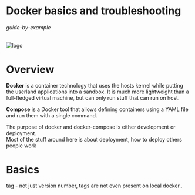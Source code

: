 # Docker basics and troubleshooting

###### guide-by-example

![logo](https://i.imgur.com/6SIoRWX.png)


# Overview

**Docker** is a container technology that uses the hosts kernel while putting the userland applications into a sandbox.
It is much more lightweight than a full-fledged virtual machine, but can only run stuff that can run on host.

**Compose** is a Docker tool that allows defining containers using a YAML file and run them with a single command.

The purpose of docker and docker-compose is either development or deployment.<br>
Most of the stuff around here is about deployment, how to deploy others people work<br>

# Basics 

tag - not just version number, tags are not even present on local docker..
